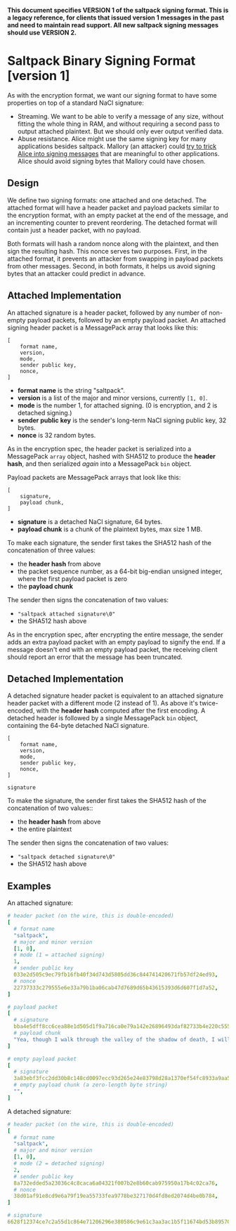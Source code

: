 **This document specifies VERSION 1 of the saltpack signing format. This is a
legacy reference, for clients that issued version 1 messages in the past and
need to maintain read support. All new saltpack signing messages should use
VERSION 2.**

# Saltpack Binary Signing Format [version 1]

As with the encryption format, we want our signing format to have some
properties on top of a standard NaCl signature:
- Streaming. We want to be able to verify a message of any size, without
  fitting the whole thing in RAM, and without requiring a second pass to output
  attached plaintext. But we should only ever output verified data.
- Abuse resistance. Alice might use the same signing key for many applications
  besides saltpack. Mallory (an attacker) could [try to trick Alice into
  signing
  messages](https://blog.sandstorm.io/news/2015-05-01-is-that-ascii-or-protobuf.html)
  that are meaningful to other applications. Alice should avoid signing bytes
  that Mallory could have chosen.

## Design

We define two signing formats: one attached and one detached. The attached
format will have a header packet and payload packets similar to the encryption
format, with an empty packet at the end of the message, and an incrementing
counter to prevent reordering. The detached format will contain just a header
packet, with no payload.

Both formats will hash a random nonce along with the plaintext, and then sign
the resulting hash. This nonce serves two purposes. First, in the attached
format, it prevents an attacker from swapping in payload packets from other
messages. Second, in both formats, it helps us avoid signing bytes that an
attacker could predict in advance.

## Attached Implementation

An attached signature is a header packet, followed by any number of non-empty
payload packets, followed by an empty payload packet. An attached signing
header packet is a MessagePack array that looks like this:

```
[
    format name,
    version,
    mode,
    sender public key,
    nonce,
]
```

- **format name** is the string "saltpack".
- **version** is a list of the major and minor versions, currently `[1, 0]`.
- **mode** is the number 1, for attached signing. (0 is encryption, and 2 is
  detached signing.)
- **sender public key** is the sender's long-term NaCl signing public key, 32 bytes.
- **nonce** is 32 random bytes.

As in the encryption spec, the header packet is serialized into a MessagePack
`array` object, hashed with SHA512 to produce the **header hash**, and then
serialized *again* into a MessagePack `bin` object.

Payload packets are MessagePack arrays that look like this:

```
[
    signature,
    payload chunk,
]
```

- **signature** is a detached NaCl signature, 64 bytes.
- **payload chunk** is a chunk of the plaintext bytes, max size 1 MB.

To make each signature, the sender first takes the SHA512 hash of the
concatenation of three values:
- the **header hash** from above
- the packet sequence number, as a 64-bit big-endian unsigned integer, where
  the first payload packet is zero
- the **payload chunk**

The sender then signs the concatenation of two values:
- `"saltpack attached signature\0"`
- the SHA512 hash above

As in the encryption spec, after encrypting the entire message, the sender adds
an extra payload packet with an empty payload to signify the end. If a message
doesn't end with an empty payload packet, the receiving client should report an
error that the message has been truncated.

## Detached Implementation

A detached signature header packet is equivalent to an attached signature
header packet with a different mode (2 instead of 1). As above it's
twice-encoded, with the **header hash** computed after the first encoding. A
detached header is followed by a single MessagePack `bin` object, containing
the 64-byte detached NaCl signature.

```
[
    format name,
    version,
    mode,
    sender public key,
    nonce,
]

signature
```

To make the signature, the sender first takes the SHA512 hash of the
concatenation of two values::
- the **header hash** from above
- the entire plaintext

The sender then signs the concatenation of two values:
- `"saltpack detached signature\0"`
- the SHA512 hash above

## Examples

An attached signature:

```yaml
# header packet (on the wire, this is double-encoded)
[
  # format name
  "saltpack",
  # major and minor version
  [1, 0],
  # mode (1 = attached signing)
  1,
  # sender public key
  033e2d505c9ec79fb16fb40f34d743d5805dd36c844741420671fb57df24ed93,
  # nonce
  22737333c279555e6e33a79b1ba06cab47d7689d65b43615393d6d607f1d7a52,
]

# payload packet
[
  # signature
  bba4e5dff8cc6cea88e1d505d1f9a716ca0e79a142e26896493daf82733b4e220c555a0941e52673c25a384f334e0ccdcb62f89a4f01d13f0cb53961f0f4cc00,
  # payload chunk
  "Yea, though I walk through the valley of the shadow of death, I will fear no evil: for thou art with me; thy rod and thy staff they comfort me.",
]

# empty payload packet
[
  # signature
  3a83ebf3fcc2dd30b8c148cd0097ecc93d265e24e83798d28a1370ef54fc8933a9aa56b7118d147cda2ab2c83b378b1b2104e5c6f2320313fc54d173584b0706,
  # empty payload chunk (a zero-length byte string)
  "",
]
```

A detached signature:

```yaml
# header packet (on the wire, this is double-encoded)
[
  # format name
  "saltpack",
  # major and minor version
  [1, 0],
  # mode (2 = detached signing)
  2,
  # sender public key
  8a732edded5a23036c4c8caca6a04321f007b2e8b60cab975950a17b4c02ca76,
  # nonce
  38d01af91e8cd9e6a79f19ea55733fea9778be327170d4fd8ed2074d4be0b784,
]

# signature
6628f12374ce7c2a55d1c864e71206296e380586c9e61c3aa3ac1b5f11674bd53b895705183ff54d00fdeb5534b412569f58cb22dc6b3673b9a265e3bffe470d
```

